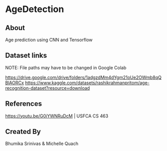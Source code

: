 # AgeDetection

## About
Age prediction using CNN and Tensorflow

## Dataset links
NOTE: File paths may have to be changed in Google Colab

https://drive.google.com/drive/folders/1adgzdMm4dYgm21oUe2OWmb8qQBlAORCx
https://www.kaggle.com/datasets/rashikrahmanpritom/age-recognition-dataset?resource=download

## References
https://youtu.be/G0iYWNRuDcM | USFCA CS 463

## Created By
Bhumika Srinivas & Michelle Quach
